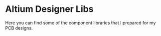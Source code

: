 # Altium Designer Libs

Here you can find some of the component libraries that I prepared for my PCB designs.
